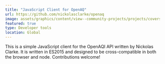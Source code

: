 ```yaml
---
title: "JavaScript Client for OpenAQ"
url: https://github.com/nickolasclarke/openaq
image: assets/graphics/content/view--community-projects/projects/covers/jsopenaq.jpg
featured: true
type: Developer tools
location: Global
---
```


This is a simple JavaScript client for the OpenAQI API written by Nickolas Clarke. It is written in ES2015 and designed to be cross-compatible in both the browser and node. Contributions welcome!
